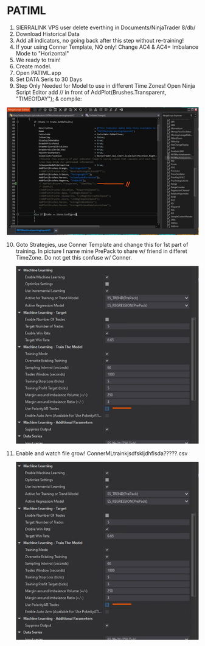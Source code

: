 # PATIML

1)  SIERRALINK VPS user delete everthing in Documents/NinjaTrader 8/db/
2)  Download Historical Data
3)  Add all indicators, no going back after this step without re-training!
4)  If your using Conner Template, NQ only!  Change AC4 & AC4+ Imbalance Mode to "Horizontal"
5)  We ready to train!
6)  Create model.
7)  Open PATIML.app
8)  Set DATA Seris to 30 Days
9)  Step Only Needed for Model to use in different Time Zones!  Open Ninja Script Editor add // in front of AddPlot(Brushes.Transparent, "TIMEOfDAY"); & compile:
  
   <img src="./Pictures_PATIML/Step1_PATIML.jpg">

10) Goto Strategies, use Conner Template and change this for 1st part of training.  In picture I name mine PrePack to share w/ friend in differet TimeZone.  Do not get this confuse w/ Conner.
    
    <img src="./Pictures_PATIML/Step2_PATIML.jpg">

11) Enable and watch file grow!  ConnerMLtrainkjsdfskljdhflsda?????.csv

    <img src="./Pictures_PATIML/Step2_PATIML.jpg">
